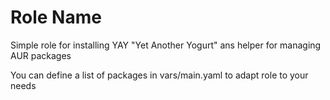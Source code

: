 Role Name
=========

Simple role for installing YAY "Yet Another Yogurt" ans helper for managing AUR packages

You can define a list of packages in vars/main.yaml to adapt role to your needs


